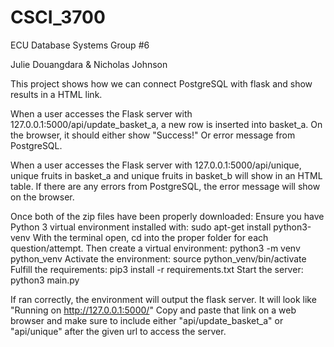 # CSCI_3700
ECU Database Systems
Group #6

Julie Douangdara & Nicholas Johnson

This project shows how we can connect PostgreSQL with flask and show results in a HTML link.

When a user accesses the Flask server with 127.0.0.1:5000/api/update_basket_a, a new row is inserted into basket_a. 
On the browser, it should either show "Success!" Or error message from PostgreSQL.

When a user accesses the Flask server with 127.0.0.1:5000/api/unique, unique fruits in basket_a and unique fruits in basket_b will show in an HTML table. If there are any errors from PostgreSQL, the error message will show on the browser.

Once both of the zip files have been properly downloaded:
Ensure you have Python 3 virtual environment installed with: 
    sudo apt-get install python3-venv
With the terminal open, cd into the proper folder for each question/attempt.
Then create a virtual environment:
    python3 -m venv python_venv
Activate the environment:
    source python_venv/bin/activate
Fulfill the requirements:
    pip3 install -r requirements.txt
Start the server:
    python3 main.py

If ran correctly, the environment will output the flask server. 
It will look like "Running on http://127.0.0.1:5000/"
Copy and paste that link on a web browser and make sure to include either "api/update_basket_a" or "api/unique" after the given url to access the server. 



